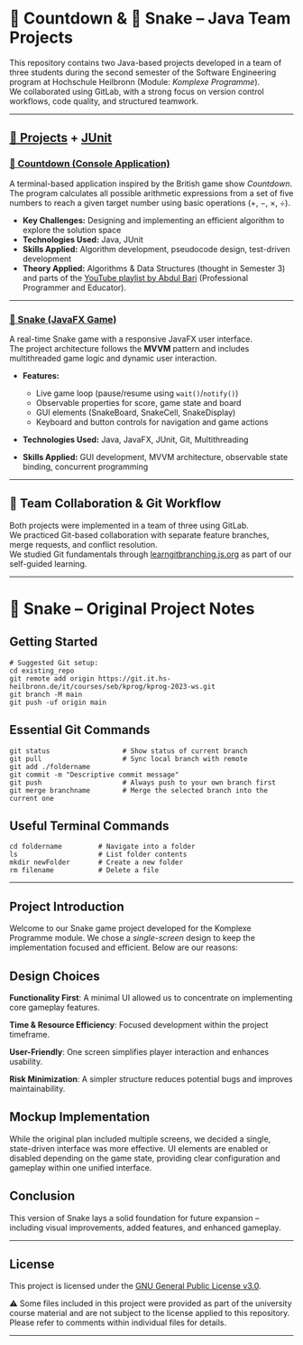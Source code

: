 # 🧠 Countdown & 🐍 Snake – Java Team Projects

This repository contains two Java-based projects developed in a team of three students during the second semester
of the Software Engineering program at Hochschule Heilbronn (Module: *Komplexe Programme*).  
We collaborated using GitLab, with a strong focus on version control workflows, code quality, and structured teamwork.

---

## [📁 Projects](app/src/main/java/livesession) + [JUnit](app/src/test/java/livesession)

### [🧠 Countdown (Console Application)](app/src/main/java/livesession/countdown)

A terminal-based application inspired by the British game show *Countdown*.  
The program calculates all possible arithmetic expressions from a set of five numbers to reach a given target number using basic operations (+, −, ×, ÷).

- **Key Challenges:** Designing and implementing an efficient algorithm to explore the solution space
- **Technologies Used:** Java, JUnit
- **Skills Applied:** Algorithm development, pseudocode design, test-driven development
- **Theory Applied:** Algorithms & Data Structures (thought in Semester 3) and parts of the [YouTube playlist by
  Abdul Bari](https://www.youtube.com/watch?v=0IAPZzGSbME&list=PLDN4rrl48XKpZkf03iYFl-O29szjTrs_O) (Professional Programmer and Educator).

---

### [🐍 Snake (JavaFX Game)](app/src/main/java/livesession/snake)

A real-time Snake game with a responsive JavaFX user interface.  
The project architecture follows the **MVVM** pattern and includes multithreaded game logic and dynamic user interaction.

- **Features:**
    - Live game loop (pause/resume using `wait()`/`notify()`)
    - Observable properties for score, game state and board
    - GUI elements (SnakeBoard, SnakeCell, SnakeDisplay)
    - Keyboard and button controls for navigation and game actions

- **Technologies Used:** Java, JavaFX, JUnit, Git, Multithreading
- **Skills Applied:** GUI development, MVVM architecture, observable state binding, concurrent programming

---

## 👥 Team Collaboration & Git Workflow

Both projects were implemented in a team of three using GitLab.  
We practiced Git-based collaboration with separate feature branches, merge requests, and conflict resolution.  
We studied Git fundamentals through [learngitbranching.js.org](https://learngitbranching.js.org/?locale=de_DE) as part of our self-guided learning.

---

# 🐍 Snake – Original Project Notes

## Getting Started

```
# Suggested Git setup:
cd existing_repo
git remote add origin https://git.it.hs-heilbronn.de/it/courses/seb/kprog/kprog-2023-ws.git
git branch -M main
git push -uf origin main
```

## Essential Git Commands

```
git status                  # Show status of current branch
git pull                    # Sync local branch with remote
git add ./foldername
git commit -m "Descriptive commit message"
git push                    # Always push to your own branch first
git merge branchname        # Merge the selected branch into the current one
```

## Useful Terminal Commands

```
cd foldername         # Navigate into a folder
ls                    # List folder contents
mkdir newFolder       # Create a new folder
rm filename           # Delete a file
```
---
## Project Introduction

Welcome to our Snake game project developed for the Komplexe Programme module.
We chose a *single-screen* design to keep the implementation focused and efficient. Below are our reasons:

## Design Choices

**Functionality First**: A minimal UI allowed us to concentrate on implementing core gameplay features.

**Time & Resource Efficiency**: Focused development within the project timeframe.

**User-Friendly**: One screen simplifies player interaction and enhances usability.

**Risk Minimization**: A simpler structure reduces potential bugs and improves maintainability.

## Mockup Implementation

While the original plan included multiple screens, we decided a single, state-driven interface was more effective.
UI elements are enabled or disabled depending on the game state, providing clear configuration and gameplay within one unified interface.

## Conclusion

This version of Snake lays a solid foundation for future expansion – including visual improvements, added features, and enhanced gameplay.

---


## License

This project is licensed under the [GNU General Public License v3.0](LICENSE). 

⚠️ Some files included in this project were provided as part of the university course material and are not subject to the license applied to this repository. 
Please refer to comments within individual files for details.

---
